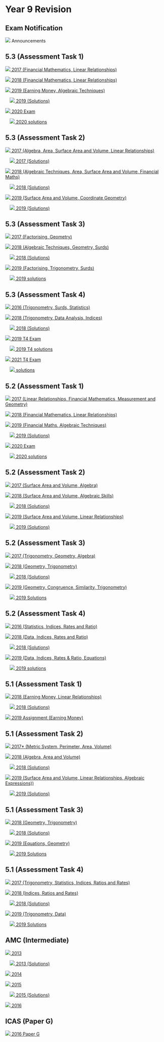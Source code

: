 # Year 9 Revision

## Exam Notification

![](../../../../../media/icon.svg) Announcements

## 5.3 (Assessment Task 1)

[![](../../../../../media/f/pdf-24.png) 2017 (Financial Mathematics, Linear Relationships)](img-313133153.pdf)

[![](../../../../../media/f/pdf-24.png) 2018 (Financial Mathematics, Linear Relationships)](img-313133235.pdf)

[![](../../../../../media/f/pdf-24.png) 2019 (Earning Money, Algebraic Techniques)](Term%201%20Test.pdf)

&emsp;[![](../../../../../media/f/pdf-24.png) 2019 (Solutions)](Term%201%20Test%20solutions.pdf)

[![](../../../../../media/f/pdf-24.png) 2020 Exam](Y9_53_Exam_Term1_20.pdf)

&emsp;[![](../../../../../media/f/pdf-24.png) 2020 solutions](Y9%20T1%20Solns%202020.pdf)

## 5.3 (Assessment Task 2)

[![](../../../../../media/f/pdf-24.png) 2017 (Algebra, Area, Surface Area and Volume, Linear Relationships)](Y9%20term%202%20test%205.3%202017%20final.pdf)

&emsp;[![](../../../../../media/f/pdf-24.png) 2017 (Solutions)](Y9%205.3%20term%202%20solution%202017.pdf)

[![](../../../../../media/f/pdf-24.png) 2018 (Algebraic Techniques, Area, Surface Area and Volume, Financial Maths)](2018%20Year%209%20%285.3%29%20Term%202%20Assessment.pdf)

&emsp;[![](../../../../../media/f/pdf-24.png) 2018 (Solutions)](2018%20Year%209%20%285.3%29%20Term%202%20Assessment%20Solutions.pdf)

[![](../../../../../media/f/document-24.png) 2019 (Surface Area and Volume, Coordinate Geometry)](Term%202%20Test.docx)

&emsp;[![](../../../../../media/f/pdf-24.png) 2019 (Solutions)](Term2%20Y9%20solutions.pdf)

## 5.3 (Assessment Task 3)

[![](../../../../../media/f/pdf-24.png) 2017 (Factorising, Geometry)](img-803170653.pdf)

[![](../../../../../media/f/pdf-24.png) 2018 (Algebraic Techniques, Geometry, Surds)](2018%20Year%209%20%285.3%29%20Term%203%20Assessment.pdf)

&emsp;[![](../../../../../media/f/pdf-24.png) 2018 (Solutions)](2018%20Year%209%20%285.3%29%20Term%203%20Assessment%20Solutions.pdf)

[![](../../../../../media/f/document-24.png) 2019 (Factorising, Trigonometry, Surds)](Term%203%20Test.docx)

&emsp;[![](../../../../../media/f/pdf-24.png) 2019 solutions](Amended%20Y9%20Term%203%20Solutions.pdf)

## 5.3 (Assessment Task 4)

[![](../../../../../media/f/pdf-24.png) 2016 (Trigonometry, Surds, Statistics)](img-X11170118.pdf)

[![](../../../../../media/f/pdf-24.png) 2018 (Trigonometry, Data Analysis, Indices)](2018%20Year%209%20%285.3%29%20Term%204%20Assessment.pdf)

&emsp;[![](../../../../../media/f/pdf-24.png) 2018 (Solutions)](2018%20Year%209%20%285.3%29%20Term%204%20Assessment%20Solution.pdf)

[![](../../../../../media/f/pdf-24.png) 2019 T4 Exam](2019Y95.3Yearlyv2.pdf)

&emsp;[![](../../../../../media/f/pdf-24.png) 2019 T4 solutions](2019Y95.3Yearlysolutions.pdf)

[![](../../../../../media/f/pdf-24.png) 2021 T4 Exam](2021%20Y9%285.3%29%20Semester2%20exam%20Final.pdf)

&emsp;[![](../../../../../media/f/pdf-24.png) solutions](2021%20yr9%205.3%20final%20exam%20solutions.pdf)

## 5.2 (Assessment Task 1)

[![](../../../../../media/f/pdf-24.png) 2017 (Linear Relationships, Financial Mathematics, Measurement and Geometry)](img-313131212.pdf)

[![](../../../../../media/f/pdf-24.png) 2018 (Financial Mathematics, Linear Relationships)](img-313131513.pdf)

[![](../../../../../media/f/pdf-24.png) 2019 (Financial Maths, Algebraic Techniques)](Year%209%20%285.2%29%20Term%201%20Exam%202019.pdf)

&emsp;[![](../../../../../media/f/pdf-24.png) 2019 (Solutions)](Year%209%20%285.2%29%20Term%201%20Exam%202019%20-%20Solutions.pdf)

[![](../../../../../media/f/pdf-24.png) 2020 Exam](9MA2_T1_20.pdf)

&emsp;[![](../../../../../media/f/pdf-24.png) 2020 solutions](Y95.2Term1solutions.pdf)

## 5.2 (Assessment Task 2)

[![](../../../../../media/f/pdf-24.png) 2017 (Surface Area and Volume, Algebra)](Term%202%20Exam%202017.pdf)

[![](../../../../../media/f/pdf-24.png) 2018 (Surface Area and Volume, Algebraic Skills)](T2%20%202018%20Exam.pdf)

&emsp;[![](../../../../../media/f/pdf-24.png) 2018 (Solutions)](T2%20Solutions%202018.pdf)

[![](../../../../../media/f/pdf-24.png) 2019 (Surface Area and Volume, Linear Relationships)](2019%209%285.2%29%20T2%20Exam.pdf)

&emsp;[![](../../../../../media/f/pdf-24.png) 2019 (Solutions)](2019%209%285.2%29%20T2%20Exam%20SOLUTIONS.pdf)

## 5.2 (Assessment Task 3)

[![](../../../../../media/f/pdf-24.png) 2017 (Trigonometry, Geometry, Algebra)](img-803170518.pdf)

[![](../../../../../media/f/pdf-24.png) 2018 (Geometry, Trigonometry)](YR%209%205_2%20Term%203%202018%20PAPER.pdf)

&emsp;[![](../../../../../media/f/pdf-24.png) 2018 (Solutions)](YEAR%209%205_2%20TERM%203%202018%20Solutions.pdf)

[![](../../../../../media/f/pdf-24.png) 2019 (Geometry, Congruence, Similarity, Trigonometry)](Year%209%205.2%20Term%203%20Test.pdf)

&emsp;[![](../../../../../media/f/pdf-24.png) 2019 Solutions](Year%209%205.2%20Term%203%20Test%20solutions.pdf)

## 5.2 (Assessment Task 4)

[![](../../../../../media/f/pdf-24.png) 2016 (Statistics, Indices, Rates and Ratio)](img-X11170551.pdf)

[![](../../../../../media/f/pdf-24.png) 2018 (Data, Indices, Rates and Ratio)](2018Y95.2yearly.pdf)

&emsp;[![](../../../../../media/f/pdf-24.png) 2018 (Solutions)](2018Y95.2YearlySolutions.pdf)

[![](../../../../../media/f/document-24.png) 2019 (Data, Indices, Rates & Ratio, Equations)](Year%209%205.2%20Term%204%20Test%202019.docx)

&emsp;[![](../../../../../media/f/pdf-24.png) 2019 solutions](Year%209%205.2%20Term%204%20Test%20Solutions%202019.pdf)

## 5.1 (Assessment Task 1)

[![](../../../../../media/f/pdf-24.png) 2018 (Earning Money, Linear Relationships)](Yr%209%20T1.pdf)

&emsp;[![](../../../../../media/f/pdf-24.png) 2018 (Solutions)](YR%209%20T1%20SOLN.pdf)

[![](../../../../../media/f/pdf-24.png) 2019 Assignment (Earning Money)](Earning%20Money%20Project%20Term%201%202019.pdf)

## 5.1 (Assessment Task 2)

[![](../../../../../media/f/document-24.png) 2017* (Metric System, Perimeter, Area, Volume)](9_51_T2_2017.docx)

[![](../../../../../media/f/pdf-24.png) 2018 (Algebra, Area and Volume)](YR%209%20T2.pdf)

&emsp;[![](../../../../../media/f/pdf-24.png) 2018 (Solutions)](YR%209%20T2%20SOLN.pdf)

[![](../../../../../media/f/document-24.png) 2019 (Surface Area and Volume, Linear Relationships, Algebraic Expressions))](Year%209%205.1%20assessment%20Term%202%202019.docx)

&emsp;[![](../../../../../media/f/pdf-24.png) 2019 (Solutions)](Year%209%205.1%20assessment%20Term%202%202019%20answers.docx.pdf)

## 5.1 (Assessment Task 3)

[![](../../../../../media/f/pdf-24.png) 2018 (Geometry, Trigonometry)](YR%209%20T3.pdf)

&emsp;[![](../../../../../media/f/pdf-24.png) 2018 (Solutions)](YR%209%20T3%20SOLN.pdf)

[![](../../../../../media/f/document-24.png) 2019 (Equations, Geometry)](Year%209%205.1%20assessment%20Term%203%202019.docx)

&emsp;[![](../../../../../media/f/pdf-24.png) 2019 Solutions](Year%209%205.1%20assessment%20Term%203%202019%20answers.pdf)

## 5.1 (Assessment Task 4)

[![](../../../../../media/f/pdf-24.png) 2017 (Trigonometry, Statistics, Indices, Ratios and Rates)](img-Y02145614.pdf)

[![](../../../../../media/f/pdf-24.png) 2018 (Indices, Ratios and Rates)](YR%209%20T4.pdf)

&emsp;[![](../../../../../media/f/pdf-24.png) 2018 (Solutions)](YR%209%20T4%20SOLN.pdf)

[![](../../../../../media/f/document-24.png) 2019 (Trigonometry, Data)](Year%209%205.1%20Term%204%20Assessment%202019.docx)

&emsp;[![](../../../../../media/f/pdf-24.png) 2019 Solutions](Year%209%205.1%20Term%204%20Assessment%202019%20solutions.pdf)

## AMC (Intermediate)

[![](../../../../../media/f/pdf-24.png) 2013](2013%20intermediate%20amc.pdf)

&emsp;[![](../../../../../media/f/pdf-24.png) 2013 (Solutions)](2013%20intermediate%20amc%20solutions.pdf)

[![](../../../../../media/f/pdf-24.png) 2014](2014.pdf)

[![](../../../../../media/f/pdf-24.png) 2015](img-726154532.pdf)

&emsp;[![](../../../../../media/f/pdf-24.png) 2015 (Solutions)](img-726154548.pdf)

[![](../../../../../media/f/pdf-24.png) 2016](img-X28152753.pdf)

## ICAS (Paper G)

[![](../../../../../media/f/pdf-24.png) 2016 Paper G](img-808105032.pdf)


